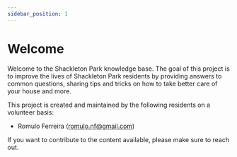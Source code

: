 ```yaml
---
sidebar_position: 1
---
```


# Welcome

Welcome to the Shackleton Park knowledge base. The goal of this project is to improve the lives of Shackleton Park residents by providing answers to common questions, sharing tips and tricks on how to take better care of your house and more.

This project is created and maintained by the following residents on a volunteer basis:

- Romulo Ferreira (romulo.nf@gmail.com)

If you want to contribute to the content available, please make sure to reach out.